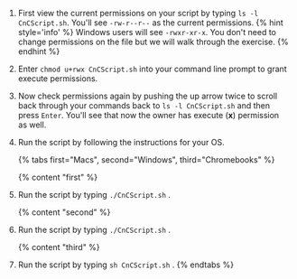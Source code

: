 1. First view the current permissions on your script by typing `ls -l CnCScript.sh`.  You'll see `-rw-r--r--` as the current permissions.
    {% hint style='info' %}
Windows users will see `-rwxr-xr-x`. You don't need to change permissions on the file but we will walk through the exercise.
    {% endhint %}

1. Enter `chmod u+rwx CnCScript.sh` <i class="fa fa-share fa-rotate-180"></i> into your command line prompt to grant execute permissions.

1. Now check permissions again by pushing the up arrow twice to scroll back through your commands back to `ls -l CnCScript.sh` and then press `Enter`. You'll see that now the owner has execute (**x**) permission as well. 

1. Run the script by following the instructions for your OS.

   {% tabs first="Macs", second="Windows", third="Chromebooks" %}

    {% content "first" %}
1. Run the script by typing `./CnCScript.sh` <i class="fa fa-share fa-rotate-180"></i>.

    {% content "second" %}
1. Run the script by typing `./CnCScript.sh` <i class="fa fa-share fa-rotate-180"></i>.

    {% content "third" %}
1. Run the script by typing `sh CnCScript.sh` <i class="fa fa-share fa-rotate-180"></i>.
    {% endtabs %}
